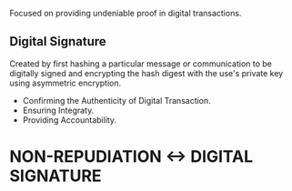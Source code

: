 Focused on providing undeniable proof in digital transactions.

## Digital Signature
Created by first hashing a particular message or communication to be digitally signed and encrypting the hash digest with the use's private key using asymmetric encryption.

- Confirming the Authenticity of Digital Transaction.
- Ensuring Integraty.
- Providing Accountability.

# NON-REPUDIATION <-> DIGITAL SIGNATURE
